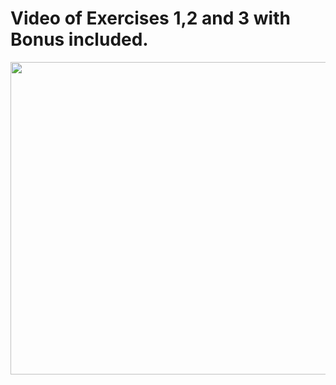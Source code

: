 # Video of Exercises 1,2 and 3 with Bonus included.

<img height="500px" width="650px" src="exercises.gif" />
